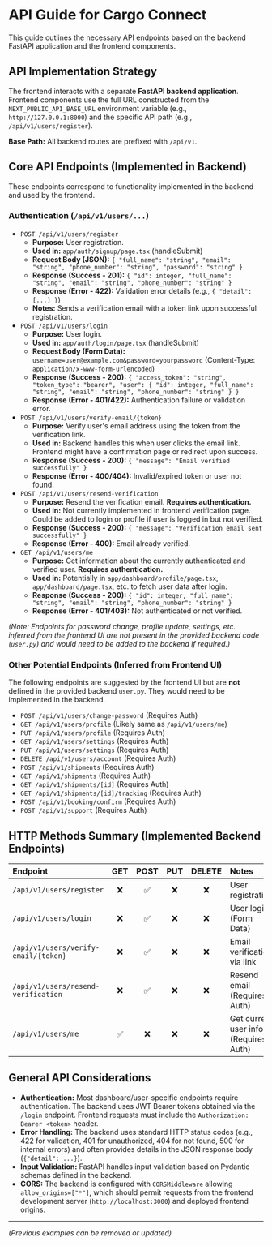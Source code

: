 # API Guide for Cargo Connect

This guide outlines the necessary API endpoints based on the backend FastAPI application and the frontend components.

## API Implementation Strategy

The frontend interacts with a separate **FastAPI backend application**. Frontend components use the full URL constructed from the `NEXT_PUBLIC_API_BASE_URL` environment variable (e.g., `http://127.0.0.1:8000`) and the specific API path (e.g., `/api/v1/users/register`).

**Base Path:** All backend routes are prefixed with `/api/v1`.

## Core API Endpoints (Implemented in Backend)

These endpoints correspond to functionality implemented in the backend and used by the frontend.

### Authentication (`/api/v1/users/...`)

*   `POST /api/v1/users/register`
    *   **Purpose:** User registration.
    *   **Used in:** `app/auth/signup/page.tsx` (handleSubmit)
    *   **Request Body (JSON):** `{ "full_name": "string", "email": "string", "phone_number": "string", "password": "string" }`
    *   **Response (Success - 201):** `{ "id": integer, "full_name": "string", "email": "string", "phone_number": "string" }`
    *   **Response (Error - 422):** Validation error details (e.g., `{ "detail": [...] }`)
    *   **Notes:** Sends a verification email with a token link upon successful registration.
*   `POST /api/v1/users/login`
    *   **Purpose:** User login.
    *   **Used in:** `app/auth/login/page.tsx` (handleSubmit)
    *   **Request Body (Form Data):** `username=user@example.com&password=yourpassword` (Content-Type: `application/x-www-form-urlencoded`)
    *   **Response (Success - 200):** `{ "access_token": "string", "token_type": "bearer", "user": { "id": integer, "full_name": "string", "email": "string", "phone_number": "string" } }`
    *   **Response (Error - 401/422):** Authentication failure or validation error.
*   `POST /api/v1/users/verify-email/{token}`
    *   **Purpose:** Verify user's email address using the token from the verification link.
    *   **Used in:** Backend handles this when user clicks the email link. Frontend might have a confirmation page or redirect upon success.
    *   **Response (Success - 200):** `{ "message": "Email verified successfully" }`
    *   **Response (Error - 400/404):** Invalid/expired token or user not found.
*   `POST /api/v1/users/resend-verification`
    *   **Purpose:** Resend the verification email. **Requires authentication.**
    *   **Used in:** Not currently implemented in frontend verification page. Could be added to login or profile if user is logged in but not verified.
    *   **Response (Success - 200):** `{ "message": "Verification email sent successfully" }`
    *   **Response (Error - 400):** Email already verified.
*   `GET /api/v1/users/me`
    *   **Purpose:** Get information about the currently authenticated and verified user. **Requires authentication.**
    *   **Used in:** Potentially in `app/dashboard/profile/page.tsx`, `app/dashboard/page.tsx`, etc. to fetch user data after login.
    *   **Response (Success - 200):** `{ "id": integer, "full_name": "string", "email": "string", "phone_number": "string" }`
    *   **Response (Error - 401/403):** Not authenticated or not verified.

*(Note: Endpoints for password change, profile update, settings, etc. inferred from the frontend UI are not present in the provided backend code (`user.py`) and would need to be added to the backend if required.)*

### Other Potential Endpoints (Inferred from Frontend UI)

The following endpoints are suggested by the frontend UI but are **not** defined in the provided backend `user.py`. They would need to be implemented in the backend.

*   `POST /api/v1/users/change-password` (Requires Auth)
*   `GET /api/v1/users/profile` (Likely same as `/api/v1/users/me`)
*   `PUT /api/v1/users/profile` (Requires Auth)
*   `GET /api/v1/users/settings` (Requires Auth)
*   `PUT /api/v1/users/settings` (Requires Auth)
*   `DELETE /api/v1/users/account` (Requires Auth)
*   `POST /api/v1/shipments` (Requires Auth)
*   `GET /api/v1/shipments` (Requires Auth)
*   `GET /api/v1/shipments/[id]` (Requires Auth)
*   `GET /api/v1/shipments/[id]/tracking` (Requires Auth)
*   `POST /api/v1/booking/confirm` (Requires Auth)
*   `POST /api/v1/support` (Requires Auth)

## HTTP Methods Summary (Implemented Backend Endpoints)

| Endpoint                          | GET | POST | PUT | DELETE | Notes                                      |
| :-------------------------------- | :-: | :--: | :-: | :----: | :----------------------------------------- |
| `/api/v1/users/register`          | ❌  | ✅   | ❌  |   ❌   | User registration                          |
| `/api/v1/users/login`             | ❌  | ✅   | ❌  |   ❌   | User login (Form Data)                     |
| `/api/v1/users/verify-email/{token}`| ❌  | ✅   | ❌  |   ❌   | Email verification via link                |
| `/api/v1/users/resend-verification`| ❌  | ✅   | ❌  |   ❌   | Resend email (Requires Auth)             |
| `/api/v1/users/me`                | ✅  | ❌   | ❌  |   ❌   | Get current user info (Requires Auth)    |

## General API Considerations

*   **Authentication:** Most dashboard/user-specific endpoints require authentication. The backend uses JWT Bearer tokens obtained via the `/login` endpoint. Frontend requests must include the `Authorization: Bearer <token>` header.
*   **Error Handling:** The backend uses standard HTTP status codes (e.g., 422 for validation, 401 for unauthorized, 404 for not found, 500 for internal errors) and often provides details in the JSON response body (`{"detail": ...}`).
*   **Input Validation:** FastAPI handles input validation based on Pydantic schemas defined in the backend.
*   **CORS:** The backend is configured with `CORSMiddleware` allowing `allow_origins=["*"]`, which should permit requests from the frontend development server (`http://localhost:3000`) and deployed frontend origins.

---
*(Previous examples can be removed or updated)*
